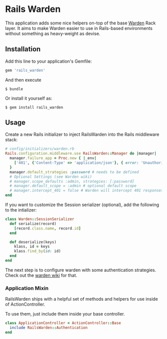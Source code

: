 # Rails Warden

This application adds some nice helpers on-top of the base [Warden](https://github.com/hassox/warden) Rack layer. It aims to make Warden easier to use in Rails-based environments without something as heavy-weight as devise.

## Installation

Add this line to your application's Gemfile:

```ruby
gem 'rails_warden'
```

And then execute

```
$ bundle
```

Or install it yourself as:

```
$ gem install rails_warden
```

## Usage

Create a new Rails initializer to inject RailsWarden into the Rails middleware stack:

```ruby
# config/initializers/warden.rb
Rails.configuration.middleware.use RailsWarden::Manager do |manager|
  manager.failure_app = Proc.new { |_env|
    ['401', {'Content-Type' => 'application/json'}, { error: 'Unauthorized', code: 401 }]
  }
  manager.default_strategies :password # needs to be defined
  # Optional Settings (see Warden wiki)
  # manager.scope_defaults :admin, strategies: [:password]
  # manager.default_scope = :admin # optional default scope
  # manager.intercept_401 = false # Warden will intercept 401 responses, which can cause conflicts
end
```

If you want to customize the Session serializer (optional), add the following to the intializer:

```ruby
class Warden::SessionSerializer
  def serialize(record)
    [record.class.name, record.id]
  end

  def deserialize(keys)
    klass, id = keys
    klass.find_by(id: id)
  end
end
```

The next step is to configure warden with some authentication strategies. Check out the [warden wiki](https://github.com/hassox/warden/wiki/Strategies) for that.

### Application Mixin

RailsWarden ships with a helpful set of methods and helpers for use inside of ActionController.

To use them, just include them inside your base controller.

```ruby
class ApplicationController < ActionController::Base
  include RailsWarden::Authentication
end
```